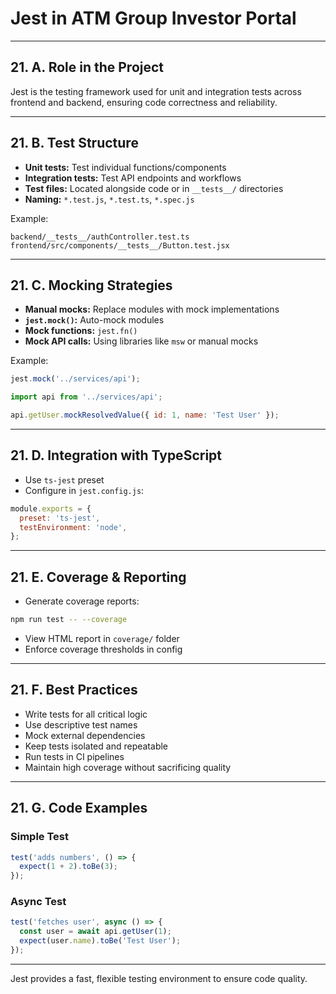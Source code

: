 # Jest in ATM Group Investor Portal

---

## 21. A. Role in the Project

Jest is the testing framework used for unit and integration tests across frontend and backend, ensuring code correctness and reliability.

---

## 21. B. Test Structure

- **Unit tests:** Test individual functions/components
- **Integration tests:** Test API endpoints and workflows
- **Test files:** Located alongside code or in `__tests__/` directories
- **Naming:** `*.test.js`, `*.test.ts`, `*.spec.js`

Example:

```
backend/__tests__/authController.test.ts
frontend/src/components/__tests__/Button.test.jsx
```

---

## 21. C. Mocking Strategies

- **Manual mocks:** Replace modules with mock implementations
- **`jest.mock()`:** Auto-mock modules
- **Mock functions:** `jest.fn()`
- **Mock API calls:** Using libraries like `msw` or manual mocks

Example:

```js
jest.mock('../services/api');

import api from '../services/api';

api.getUser.mockResolvedValue({ id: 1, name: 'Test User' });
```

---

## 21. D. Integration with TypeScript

- Use `ts-jest` preset
- Configure in `jest.config.js`:

```js
module.exports = {
  preset: 'ts-jest',
  testEnvironment: 'node',
};
```

---

## 21. E. Coverage & Reporting

- Generate coverage reports:

```bash
npm run test -- --coverage
```

- View HTML report in `coverage/` folder
- Enforce coverage thresholds in config

---

## 21. F. Best Practices

- Write tests for all critical logic
- Use descriptive test names
- Mock external dependencies
- Keep tests isolated and repeatable
- Run tests in CI pipelines
- Maintain high coverage without sacrificing quality

---

## 21. G. Code Examples

### Simple Test

```js
test('adds numbers', () => {
  expect(1 + 2).toBe(3);
});
```

### Async Test

```js
test('fetches user', async () => {
  const user = await api.getUser(1);
  expect(user.name).toBe('Test User');
});
```

---

Jest provides a fast, flexible testing environment to ensure code quality.